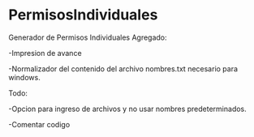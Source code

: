 # PermisosIndividuales

Generador de Permisos Individuales
Agregado:

-Impresion de avance

-Normalizador del contenido del archivo nombres.txt necesario para windows.

Todo:

-Opcion para ingreso de archivos y no usar nombres predeterminados.

-Comentar codigo

